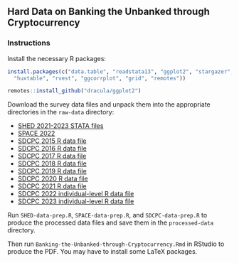
## Hard Data on Banking the Unbanked through Cryptocurrency

### Instructions

Install the necessary R packages:

```R
install.packages(c("data.table", "readstata13", "ggplot2", "stargazer",
  "huxtable", "rvest", "ggcorrplot", "grid", "remotes"))

remotes::install_github("dracula/ggplot2")
```

Download the survey data files and unpack them into the appropriate directories in the `raw-data` directory:

- [SHED 2021-2023 STATA files](https://doi.org/10.17016/datasets.002)
- [SPACE 2022](https://web.archive.org/web/20230922180752/https://www.ecb.europa.eu/stats/ecb_surveys/space/html/index.en.html#dd)
- [SDCPC 2015 R data file](https://www.atlantafed.org/banking-and-payments/consumer-payments/survey-of-consumer-payment-choice/2015-survey)
- [SDCPC 2016 R data file](https://www.atlantafed.org/banking-and-payments/consumer-payments/survey-of-consumer-payment-choice/2016-survey)
- [SDCPC 2017 R data file](https://www.atlantafed.org/banking-and-payments/consumer-payments/survey-of-consumer-payment-choice/2017-survey)
- [SDCPC 2018 R data file](https://www.atlantafed.org/banking-and-payments/consumer-payments/survey-of-consumer-payment-choice/2018-survey#Tab3)
- [SDCPC 2019 R data file](https://www.atlantafed.org/banking-and-payments/consumer-payments/survey-of-consumer-payment-choice/2019-survey#Tab3)
- [SDCPC 2020 R data file](https://www.atlantafed.org/banking-and-payments/consumer-payments/survey-of-consumer-payment-choice/2020-survey#Tab3)
- [SDCPC 2021 R data file](https://www.atlantafed.org/banking-and-payments/consumer-payments/survey-and-diary-of-consumer-payment-choice/2021-survey-and-diary#Tab3)
- [SDCPC 2022 individual-level R data file](https://www.atlantafed.org/banking-and-payments/consumer-payments/survey-and-diary-of-consumer-payment-choice/2022-survey-and-diary#Tab3)
- [SDCPC 2023 individual-level R data file](https://www.atlantafed.org/banking-and-payments/consumer-payments/survey-and-diary-of-consumer-payment-choice/2023-survey-and-diary#Tab3)

Run `SHED-data-prep.R`, `SPACE-data-prep.R`, and `SDCPC-data-prep.R` to produce the processed data files and save them in the `processed-data` directory.

Then run `Banking-the-Unbanked-through-Cryptocurrency.Rmd` in RStudio to produce the PDF. You may have to install some LaTeX packages.


